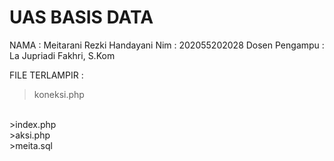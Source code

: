 # UAS BASIS DATA 
NAMA : Meitarani Rezki Handayani
Nim : 202055202028
Dosen Pengampu : La Jupriadi Fakhri, S.Kom

FILE TERLAMPIR :
>koneksi.php
<br>
>index.php
<br>
>aksi.php
<br>
>meita.sql
